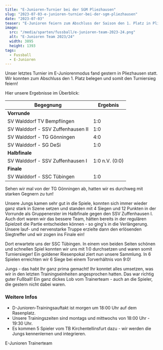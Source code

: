 ```yaml
---
title: "E-Junioren-Turnier bei der SGM Pliezhausen"
slug: "2023-07-03-e-junioren-turnier-bei-der-sgm-pliezhausen"
date: "2023-07-03"
teaser: "E-Junioren feiern zum Abschluss der Saison den 1. Platz in Pliezhausen"
image:
  src: "/media/sparten/fussball/e-junioren-team-2023-24.png"
  alt: "E-Junioren Team 2023/24"
  width: 3895
  height: 1393
tags:
  - Fussball
  - E-Junioren
---
```

Unser letztes Turnier im E-Juniorenmodus fand gestern in Pliezhausen statt. Wir konnten zum Abschluss den 1. Platz belegen und somit den Turniersieg feiern!

Hier unsere Ergebnisse im Überblick:

| Begegnung | Ergebnis |
| --- | --- |
| **Vorrunde** | | 
| SV Walddorf  TV Bempflingen | 1:0 |
| SV Walddorf - SSV Zuffenhausen II | 1:0 |
| SV Walddorf - TG Gönningen | 4:0 |
| SV Walddorf - SG DeSi | 1:0 |
| **Halbfinale** | | 
| SV Walddorf - SSV Zuffenhausen I | 1:0 n.V. (0:0) |
| **Finale** ||
| SV Walddorf - SSC Tübingen | 1:0 |

Sehen wir mal von der TG Gönningen ab, hatten wir es durchweg mit starken Gegnern zu tun!

Unsere Jungs kamen sehr gut in die Spiele, konnten sich immer wieder ganz stark in Szene setzen und standen mit 4 Siegen und 12 Punkten in der Vorrunde als Gruppenerster im Halbfinale gegen den SSV Zuffenhausen I. Auch dort waren wir das bessere Team, hätten bereits in der regulären Spielzeit die Partie entscheiden können - so ging's in die Verlängerung. Unsere lauf- und nervenstarke Truppe erzielte dann den erlösenden Siegtreffer und wir zogen ins Finale ein!

Dort erwartete uns der SSC Tübingen. In einem von beiden Seiten schönen und schnellen Spiel konnten wir uns mit 1:0 durchsetzen und waren somit Turniersieger! Ein goldener Riesenpokal ziert nun unsere Sammlung. In 6 Spielen erreichten wir 6 Siege bei einem Torverhältnis von 9:0!

Jungs - das habt Ihr ganz prima gemacht! Ihr konntet alles umsetzen, was wir in den letzten Trainingseinheiten angesprochen hatten. Das war richtig guter Fußball! Ein ganz dickes Lob vom Trainerteam - auch an die Spieler, die gestern nicht dabei waren.
 
### Weitere Infos

* D-Junioren-Trainingsauftakt ist morgen um 18:00 Uhr auf dem Rasenplatz.
* Unsere Trainingszeiten sind montags und mittwochs von 18:00 Uhr  - 19:30 Uhr.
* Es kommen 5 Spieler vom TB Kirchentellinsfurt dazu - wir werden die Jungs kennenlernen und integrieren.

E-Junioren Trainerteam
